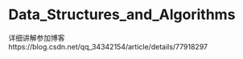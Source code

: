 # Data_Structures_and_Algorithms
详细讲解参加博客https://blog.csdn.net/qq_34342154/article/details/77918297
